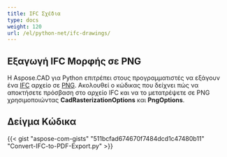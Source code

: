 ```yaml
---
title: IFC Σχέδια
type: docs
weight: 120
url: /el/python-net/ifc-drawings/
---
```


## **Εξαγωγή IFC Μορφής σε PNG**

Η Aspose.CAD για Python επιτρέπει στους προγραμματιστές να εξάγουν ένα [IFC](https://docs.fileformat.com/cad/ifc/) αρχείο σε [PNG](https://docs.fileformat.com/image/png/).
Ακολουθεί ο κώδικας που δείχνει πώς να αποκτήσετε πρόσβαση στο αρχείο IFC και να το μετατρέψετε σε PNG χρησιμοποιώντας **CadRasterizationOptions** και **PngOptions**.

## Δείγμα Κώδικα

{{< gist "aspose-com-gists" "511bcfad674670f7484dcd1c47480b11" "Convert-IFC-to-PDF-Export.py" >}}
